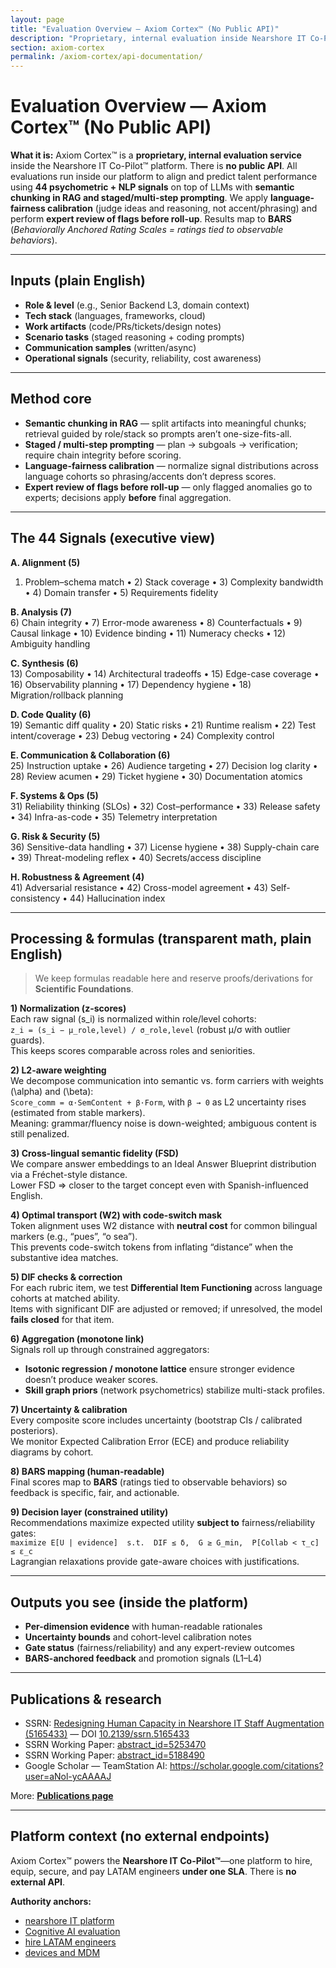 ```yaml
---
layout: page
title: "Evaluation Overview — Axiom Cortex™ (No Public API)"
description: "Proprietary, internal evaluation inside Nearshore IT Co-Pilot™. Methods, signals, and math—no external endpoints."
section: axiom-cortex
permalink: /axiom-cortex/api-documentation/
---
```


# Evaluation Overview — Axiom Cortex™ (No Public API)

**What it is:** Axiom Cortex™ is a **proprietary, internal evaluation service** inside the Nearshore IT Co-Pilot™ platform. There is **no public API**. All evaluations run inside our platform to align and predict talent performance using **44 psychometric + NLP signals** on top of LLMs with **semantic chunking in RAG and staged/multi-step prompting**. We apply **language-fairness calibration** (judge ideas and reasoning, not accent/phrasing) and perform **expert review of flags before roll-up**. Results map to **BARS** (*Behaviorally Anchored Rating Scales = ratings tied to observable behaviors*).

---

## Inputs (plain English)

- **Role & level** (e.g., Senior Backend L3, domain context)  
- **Tech stack** (languages, frameworks, cloud)  
- **Work artifacts** (code/PRs/tickets/design notes)  
- **Scenario tasks** (staged reasoning + coding prompts)  
- **Communication samples** (written/async)  
- **Operational signals** (security, reliability, cost awareness)

---

## Method core

- **Semantic chunking in RAG** — split artifacts into meaningful chunks; retrieval guided by role/stack so prompts aren’t one-size-fits-all.  
- **Staged / multi-step prompting** — plan → subgoals → verification; require chain integrity before scoring.  
- **Language-fairness calibration** — normalize signal distributions across language cohorts so phrasing/accents don’t depress scores.  
- **Expert review of flags before roll-up** — only flagged anomalies go to experts; decisions apply **before** final aggregation.

---

## The 44 Signals (executive view)

**A. Alignment (5)**  
1) Problem–schema match • 2) Stack coverage • 3) Complexity bandwidth • 4) Domain transfer • 5) Requirements fidelity

**B. Analysis (7)**  
6) Chain integrity • 7) Error-mode awareness • 8) Counterfactuals • 9) Causal linkage • 10) Evidence binding • 11) Numeracy checks • 12) Ambiguity handling

**C. Synthesis (6)**  
13) Composability • 14) Architectural tradeoffs • 15) Edge-case coverage • 16) Observability planning • 17) Dependency hygiene • 18) Migration/rollback planning

**D. Code Quality (6)**  
19) Semantic diff quality • 20) Static risks • 21) Runtime realism • 22) Test intent/coverage • 23) Debug vectoring • 24) Complexity control

**E. Communication & Collaboration (6)**  
25) Instruction uptake • 26) Audience targeting • 27) Decision log clarity • 28) Review acumen • 29) Ticket hygiene • 30) Documentation atomics

**F. Systems & Ops (5)**  
31) Reliability thinking (SLOs) • 32) Cost–performance • 33) Release safety • 34) Infra-as-code • 35) Telemetry interpretation

**G. Risk & Security (5)**  
36) Sensitive-data handling • 37) License hygiene • 38) Supply-chain care • 39) Threat-modeling reflex • 40) Secrets/access discipline

**H. Robustness & Agreement (4)**  
41) Adversarial resistance • 42) Cross-model agreement • 43) Self-consistency • 44) Hallucination index

---

## Processing & formulas (transparent math, plain English)

> We keep formulas readable here and reserve proofs/derivations for **Scientific Foundations**.

**1) Normalization (z-scores)**  
Each raw signal \(s_i\) is normalized within role/level cohorts:  
`z_i = (s_i − μ_role,level) / σ_role,level` (robust μ/σ with outlier guards).  
This keeps scores comparable across roles and seniorities.

**2) L2-aware weighting**  
We decompose communication into semantic vs. form carriers with weights \(\alpha\) and \(\beta\):  
`Score_comm = α·SemContent + β·Form`, with `β → 0` as L2 uncertainty rises (estimated from stable markers).  
Meaning: grammar/fluency noise is down-weighted; ambiguous content is still penalized.

**3) Cross-lingual semantic fidelity (FSD)**  
We compare answer embeddings to an Ideal Answer Blueprint distribution via a Fréchet-style distance.  
Lower FSD ⇒ closer to the target concept even with Spanish-influenced English.

**4) Optimal transport (W2) with code-switch mask**  
Token alignment uses W2 distance with **neutral cost** for common bilingual markers (e.g., “pues”, “o sea”).  
This prevents code-switch tokens from inflating “distance” when the substantive idea matches.

**5) DIF checks & correction**  
For each rubric item, we test **Differential Item Functioning** across language cohorts at matched ability.  
Items with significant DIF are adjusted or removed; if unresolved, the model **fails closed** for that item.

**6) Aggregation (monotone link)**  
Signals roll up through constrained aggregators:  
- **Isotonic regression / monotone lattice** ensure stronger evidence doesn’t produce weaker scores.  
- **Skill graph priors** (network psychometrics) stabilize multi-stack profiles.

**7) Uncertainty & calibration**  
Every composite score includes uncertainty (bootstrap CIs / calibrated posteriors).  
We monitor Expected Calibration Error (ECE) and produce reliability diagrams by cohort.

**8) BARS mapping (human-readable)**  
Final scores map to **BARS** (ratings tied to observable behaviors) so feedback is specific, fair, and actionable.

**9) Decision layer (constrained utility)**  
Recommendations maximize expected utility **subject to** fairness/reliability gates:  
`maximize E[U | evidence]  s.t.  DIF ≤ δ,  G ≥ G_min,  P[Collab < τ_c] ≤ ε_c`  
Lagrangian relaxations provide gate-aware choices with justifications.

---

## Outputs you see (inside the platform)

- **Per-dimension evidence** with human-readable rationales  
- **Uncertainty bounds** and cohort-level calibration notes  
- **Gate status** (fairness/reliability) and any expert-review outcomes  
- **BARS-anchored feedback** and promotion signals (L1–L4)

---

## Publications & research

- SSRN: [Redesigning Human Capacity in Nearshore IT Staff Augmentation (5165433)](https://papers.ssrn.com/sol3/papers.cfm?abstract_id=5165433) — DOI [10.2139/ssrn.5165433](https://doi.org/10.2139/ssrn.5165433)  
- SSRN Working Paper: [abstract_id=5253470](https://papers.ssrn.com/sol3/papers.cfm?abstract_id=5253470)  
- SSRN Working Paper: [abstract_id=5188490](https://papers.ssrn.com/sol3/papers.cfm?abstract_id=5188490)  
- Google Scholar — TeamStation AI: <https://scholar.google.com/citations?user=aNol-ycAAAAJ>

More: **[Publications page](/publications/)**

---

## Platform context (no external endpoints)

Axiom Cortex™ powers the **Nearshore IT Co-Pilot™**—one platform to hire, equip, secure, and pay LATAM engineers **under one SLA**. There is **no external API**.

**Authority anchors:**  
- [nearshore IT platform](https://teamstation.dev/nearshore-integrated-services)  
- [Cognitive AI evaluation](https://teamstation.dev/technical-interview-evaluation)  
- [hire LATAM engineers](https://teamstation.dev/latam-talent)  
- [devices and MDM](https://teamstation.dev/nearshore-it-staff-augmentation-pricing/flexible-secure-device-management-latam-it)
